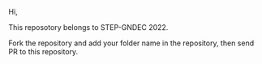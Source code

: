 Hi, 

This reposotory belongs to STEP-GNDEC 2022. 

Fork the repository and add your folder name in the repository, then send PR to this repository.
